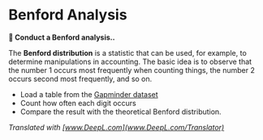 
# Benford Analysis

**🎯 Conduct a Benford analysis..**

The **Benford distribution** is a statistic that can be used, for example, to determine manipulations in accounting.
The basic idea is to observe that the number 1 occurs most frequently when counting things, the number 2 occurs second most frequently, and so on.

* Load a table from the [Gapminder dataset](http:/www.gapminder.org)
* Count how often each digit occurs
* Compare the result with the theoretical Benford distribution.


*Translated with [www.DeepL.com](www.DeepL.com/Translator)*
